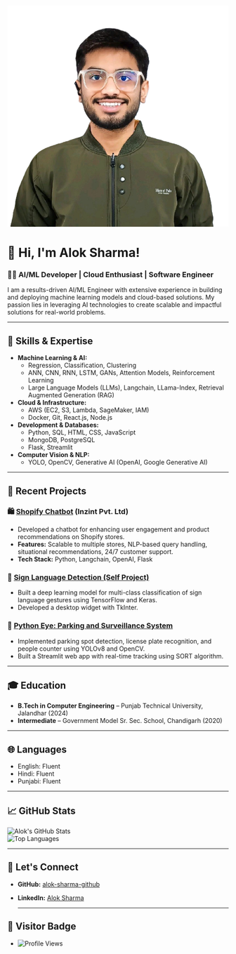 ![Profile Banner](profile-banner.png)

# 👋 Hi, I'm Alok Sharma!  

### 🧑‍💻 AI/ML Developer | Cloud Enthusiast | Software Engineer  

I am a results-driven AI/ML Engineer with extensive experience in building and deploying machine learning models and cloud-based solutions. My passion lies in leveraging AI technologies to create scalable and impactful solutions for real-world problems.

---

## 🔧 Skills & Expertise  
- **Machine Learning & AI:**  
  - Regression, Classification, Clustering  
  - ANN, CNN, RNN, LSTM, GANs, Attention Models, Reinforcement Learning  
  - Large Language Models (LLMs), Langchain, LLama-Index, Retrieval Augmented Generation (RAG)  
- **Cloud & Infrastructure:**  
  - AWS (EC2, S3, Lambda, SageMaker, IAM)  
  - Docker, Git, React.js, Node.js  
- **Development & Databases:**  
  - Python, SQL, HTML, CSS, JavaScript  
  - MongoDB, PostgreSQL  
  - Flask, Streamlit  
- **Computer Vision & NLP:**  
  - YOLO, OpenCV, Generative AI (OpenAI, Google Generative AI)  

---

## 💼 Recent Projects  

### 🛍️ [Shopify Chatbot](https://inzint.com) (Inzint Pvt. Ltd)  
- Developed a chatbot for enhancing user engagement and product recommendations on Shopify stores.  
- **Features:** Scalable to multiple stores, NLP-based query handling, situational recommendations, 24/7 customer support.  
- **Tech Stack:** Python, Langchain, OpenAI, Flask  

### 🤟 [Sign Language Detection (Self Project)](https://github.com/alok-sharma-github/SignLanguageDetection)  
- Built a deep learning model for multi-class classification of sign language gestures using TensorFlow and Keras.  
- Developed a desktop widget with TkInter.  

### 🚗 [Python Eye: Parking and Surveillance System](https://github.com/alok-sharma-github/PythonEye)  
- Implemented parking spot detection, license plate recognition, and people counter using YOLOv8 and OpenCV.  
- Built a Streamlit web app with real-time tracking using SORT algorithm.  

---

## 🎓 Education  
- **B.Tech in Computer Engineering** – Punjab Technical University, Jalandhar (2024)  
- **Intermediate** – Government Model Sr. Sec. School, Chandigarh (2020)  

---

## 🌐 Languages  
- English: Fluent  
- Hindi: Fluent  
- Punjabi: Fluent  

---

## 📈 GitHub Stats  
![Alok's GitHub Stats](https://github-readme-stats.vercel.app/api?username=alok-sharma-github&show_icons=true&theme=radical)  
![Top Languages](https://github-readme-stats.vercel.app/api/top-langs/?username=alok-sharma-github&layout=compact&theme=radical)  

---

## 🔗 Let's Connect  
- **GitHub:** [alok-sharma-github](https://github.com/alok-sharma-github)  
- **LinkedIn:** [Alok Sharma](https://www.linkedin.com/in/alok-sharma-connect/)

  ---

## 🔗 Visitor Badge
- ![Profile Views](https://komarev.com/ghpvc/?username=alok-sharma-github&style=flat-square&color=blue)




